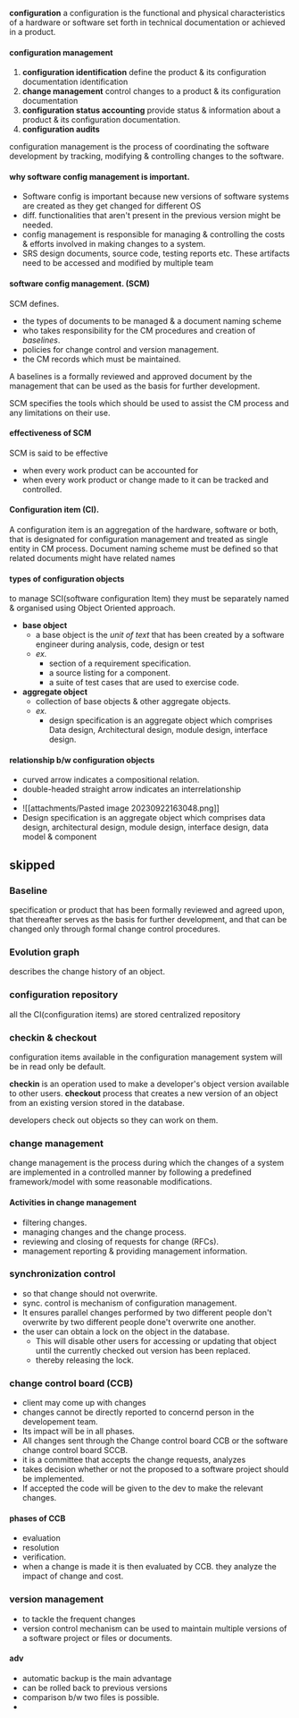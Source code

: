 
**configuration** a configuration is the functional and physical characteristics of a hardware or software set forth in technical documentation or achieved in a product. 

#### configuration management 
1. **configuration identification** define the product & its configuration documentation identification
2. **change management** control changes to a product & its configuration documentation
3. **configuration status accounting** provide status & information about a product & its configuration documentation. 
4. **configuration audits** 

configuration management is the process of coordinating the software development by tracking, modifying & controlling changes to the software. 

#### why software config management is important. 
- Software config is important because new versions of software systems are created as they get changed for different OS 
- diff. functionalities that aren't present in the previous version might be needed. 
- config management is responsible for managing & controlling the costs & efforts involved in making changes to a system. 
- SRS design documents, source code, testing reports etc. These artifacts need to be accessed and modified by multiple team 

#### software config management. (SCM)
SCM defines. 
- the types of documents to be managed & a document naming scheme
- who takes responsibility for the CM procedures and creation of *baselines*. 
- policies for change control and version management. 
- the CM records which must be maintained. 

A baselines is a formally reviewed and approved document by the management that can be used as the basis for further development. 

SCM specifies the tools which should be used to assist the CM process and any limitations on their use. 

#### effectiveness of SCM
SCM is said to be effective
- when every work product can be accounted for
- when every work product or change made to it can be tracked and controlled.

#### Configuration item (CI). 
A configuration item is an aggregation of the hardware, software or both, that is designated for configuration management and treated as single entity in CM process. 
Document naming scheme must be defined so that related documents might have related names


#### types of configuration objects
to manage SCI(software configuration Item) they must be separately named & organised using Object Oriented approach. 
- **base object** 
	- a base object is the *unit of text* that has been created by a software engineer during analysis, code, design or test
	- *ex.*
		- section of a requirement specification. 
		- a source listing for a component. 
		- a suite of test cases that are used to exercise code. 
- **aggregate object**
	- collection of base objects & other aggregate objects. 
	- *ex.*
		- design specification is an aggregate object which comprises Data design, Architectural design, module design, interface design. 


#### relationship b/w configuration objects
- curved arrow indicates a compositional relation. 
- double-headed straight arrow indicates an interrelationship
- 
- ![[attachments/Pasted image 20230922163048.png]]
- Design specification is an aggregate object which comprises data design, architectural design, module design, interface design, data model & component



## skipped 


### Baseline 
specification or product that has been formally reviewed and agreed upon, that thereafter serves as the basis for further development, and that can be changed only through formal change control procedures. 
### Evolution graph
describes the change history of an object. 


### configuration repository
all the CI(configuration items) are stored 
centralized repository 


### checkin & checkout
configuration items available in the configuration management system will be in read only be default.

**checkin** is an operation used to make a developer's object version available to other users.
**checkout** process that creates a new version of an object from an existing version stored in the database. 

developers check out objects so they can work on them. 


### change management 
change management is the process during which the changes of a system are implemented in a controlled manner by following a predefined framework/model with some reasonable modifications. 

#### Activities in change management 
- filtering changes. 
- managing changes and the change process. 
- reviewing and closing of requests for change (RFCs).
- management reporting & providing management information. 



### synchronization control 
- so that change should not overwrite. 
- sync. control is mechanism of configuration management. 
- It ensures parallel changes performed by two different people don't overwrite by two different people done't overwrite one another. 
- the user can obtain a lock on the object in the database. 
	- This will disable other users for accessing or updating that object until the currently checked out  version has been replaced. 
	- thereby releasing the lock. 


### change control board (CCB)
- client may come up with changes 
- changes cannot be directly reported to concernd person in the developement team. 
- Its impact will be in all phases. 
- All changes sent through the Change control board CCB or the software change control board SCCB. 
- it is a committee that accepts the change requests, analyzes 
- takes decision whether or not the proposed to a software project should be implemented. 
- If accepted the code will be given to the dev to make the relevant changes. 

#### phases of CCB
- evaluation 
- resolution 
- verification. 
- when a change is made it is then evaluated by CCB. they analyze the impact of change and cost. 


### version management 
- to tackle the frequent changes 
- version control mechanism can be used to maintain multiple versions of a software project or files or documents. 


#### adv
- automatic backup is the main advantage 
- can be rolled back to previous versions
- comparison b/w two files is possible.
- 


